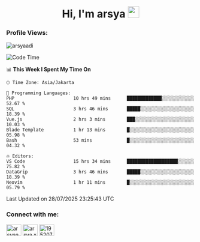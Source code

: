<h1 align="center">Hi, I'm arsya 
  <img src="https://media.giphy.com/media/hvRJCLFzcasrR4ia7z/giphy.gif" width="30px"/>
</h1>

<p align="left"> <h3>Profile Views:</h3> <img src="https://komarev.com/ghpvc/?username=arsyaadi&label=Profile%20views&color=0e75b6&style=flat" alt="arsyaadi" /> </p>

<!--START_SECTION:waka-->
![Code Time](http://img.shields.io/badge/Code%20Time-4%2C264%20hrs%2039%20mins-blue)

📊 **This Week I Spent My Time On** 

```text
🕑︎ Time Zone: Asia/Jakarta

💬 Programming Languages: 
PHP                      10 hrs 49 mins      █████████████░░░░░░░░░░░░   52.67 % 
SQL                      3 hrs 46 mins       █████░░░░░░░░░░░░░░░░░░░░   18.39 % 
Vue.js                   2 hrs 3 mins        ███░░░░░░░░░░░░░░░░░░░░░░   10.03 % 
Blade Template           1 hr 13 mins        █░░░░░░░░░░░░░░░░░░░░░░░░   05.98 % 
Bash                     53 mins             █░░░░░░░░░░░░░░░░░░░░░░░░   04.32 % 

🔥 Editors: 
VS Code                  15 hrs 34 mins      ███████████████████░░░░░░   75.82 % 
DataGrip                 3 hrs 46 mins       █████░░░░░░░░░░░░░░░░░░░░   18.39 % 
Neovim                   1 hr 11 mins        █░░░░░░░░░░░░░░░░░░░░░░░░   05.79 % 
```


 Last Updated on 28/07/2025 23:25:43 UTC
<!--END_SECTION:waka-->

<!-- - 📫 How to reach me **itsme@arsyaadi.software** -->


<h3 align="left">Connect with me:</h3>
<p align="left">
<a href="https://linkedin.com/in/arsyaadi" target="blank"><img align="center" src="https://raw.githubusercontent.com/rahuldkjain/github-profile-readme-generator/master/src/images/icons/Social/linked-in-alt.svg" alt="arsyaadi" height="30" width="40" /></a>
<a href="https://fb.com/arsya.xkz" target="blank"><img align="center" src="https://raw.githubusercontent.com/rahuldkjain/github-profile-readme-generator/master/src/images/icons/Social/facebook.svg" alt="arsya.xkz" height="30" width="40" /></a>
<a href="https://stackoverflow.com/users/19520749" target="blank"><img align="center" src="https://raw.githubusercontent.com/rahuldkjain/github-profile-readme-generator/master/src/images/icons/Social/stack-overflow.svg" alt="19520749" height="30" width="40" /></a>
</p>
